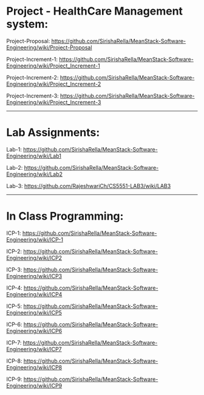 # Project - HealthCare Management system:

Project-Proposal:
https://github.com/SirishaRella/MeanStack-Software-Engineering/wiki/Project-Proposal

Project-Increment-1:
https://github.com/SirishaRella/MeanStack-Software-Engineering/wiki/Project_Increment-1

Project-Increment-2:
https://github.com/SirishaRella/MeanStack-Software-Engineering/wiki/Project_Increment-2

Project-Increment-3:
https://github.com/SirishaRella/MeanStack-Software-Engineering/wiki/Project_Increment-3

________________________________________________________________________________________________________________________________________

# Lab Assignments:

Lab-1:
https://github.com/SirishaRella/MeanStack-Software-Engineering/wiki/Lab1

Lab-2:
https://github.com/SirishaRella/MeanStack-Software-Engineering/wiki/Lab2

Lab-3:
https://github.com/RajeshwariCh/CS5551-LAB3/wiki/LAB3

________________________________________________________________________________________________________________________________________
# In Class Programming:

ICP-1:
https://github.com/SirishaRella/MeanStack-Software-Engineering/wiki/ICP-1

ICP-2:
https://github.com/SirishaRella/MeanStack-Software-Engineering/wiki/ICP2

ICP-3:
https://github.com/SirishaRella/MeanStack-Software-Engineering/wiki/ICP3

ICP-4:
https://github.com/SirishaRella/MeanStack-Software-Engineering/wiki/ICP4

ICP-5:
https://github.com/SirishaRella/MeanStack-Software-Engineering/wiki/ICP5

ICP-6:
https://github.com/SirishaRella/MeanStack-Software-Engineering/wiki/ICP6

ICP-7:
https://github.com/SirishaRella/MeanStack-Software-Engineering/wiki/ICP7

ICP-8:
https://github.com/SirishaRella/MeanStack-Software-Engineering/wiki/ICP8

ICP-9:
https://github.com/SirishaRella/MeanStack-Software-Engineering/wiki/ICP9
